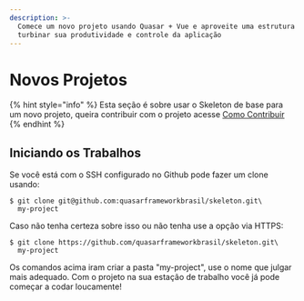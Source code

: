 ```yaml
---
description: >-
  Comece um novo projeto usando Quasar + Vue e aproveite uma estrutura que irá
  turbinar sua produtividade e controle da aplicação
---
```


# Novos Projetos

{% hint style="info" %}
Esta seção é sobre usar o Skeleton de base para um novo projeto, queira contribuir com o projeto acesse [Como Contribuir](como-contribuir.md)
{% endhint %}

## Iniciando os Trabalhos

Se você está com o SSH configurado no Github pode fazer um clone usando:

```
$ git clone git@github.com:quasarframeworkbrasil/skeleton.git\
  my-project
```

Caso não tenha certeza sobre isso ou não tenha use a opção via HTTPS:

```
$ git clone https://github.com/quasarframeworkbrasil/skeleton.git\
  my-project
```

Os comandos acima iram criar a pasta "my-project", use o nome que julgar mais adequado. Com o projeto na sua estação de trabalho você já pode começar a codar loucamente!



